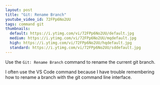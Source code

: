 ```yaml
---
layout: post
title: "Git: Rename Branch"
youtube_video_id: 72FPp6No2UU
tags: command git
thumbnails:
  default: https://i.ytimg.com/vi/72FPp6No2UU/default.jpg
  medium: https://i.ytimg.com/vi/72FPp6No2UU/mqdefault.jpg
  high: https://i.ytimg.com/vi/72FPp6No2UU/hqdefault.jpg
  standard: https://i.ytimg.com/vi/72FPp6No2UU/sddefault.jpg
---
```


Use the `Git: Rename Branch` command to rename the current git branch.

I often use the VS Code command because I have trouble remembering how to rename a branch with the git command line interface.